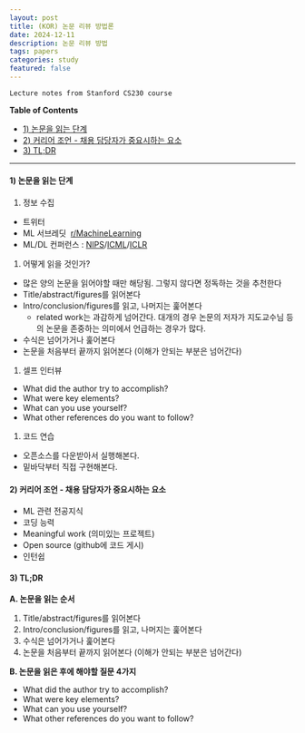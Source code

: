 ```yaml
---
layout: post
title: (KOR) 논문 리뷰 방법론
date: 2024-12-11
description: 논문 리뷰 방법
tags: papers
categories: study
featured: false
---
```


`Lecture notes from Stanford CS230 course`


**Table of Contents**
- [1) 논문을 읽는 단계](#1-논문을-읽는-단계)
- [2) 커리어 조언 - 채용 담당자가 중요시하는 요소](#2-커리어-조언---채용-담당자가-중요시하는-요소)
- [3) TL;DR](#3-tldr)

---

#### 1) 논문을 읽는 단계

1. 정보 수집
- 트위터
- ML 서브레딧  [r/MachineLearning](https://www.reddit.com/r/MachineLearning/)
- ML/DL 컨퍼런스 : [NIPS](https://nips.cc/)/[ICML](https://icml.cc/)/[ICLR](https://iclr.cc/)

1. 어떻게 읽을 것인가?
- 많은 양의 논문을 읽어야할 때만 해당됨. 그렇지 않다면 정독하는 것을 추천한다
- Title/abstract/figures를 읽어본다
- Intro/conclusion/figures를 읽고, 나머지는 훑어본다
  - related work는 과감하게 넘어간다. 대개의 경우 논문의 저자가 지도교수님 등의 논문을 존중하는 의미에서 언급하는 경우가 많다.
- 수식은 넘어가거나 훑어본다
- 논문을 처음부터 끝까지 읽어본다 (이해가 안되는 부분은 넘어간다)

1. 셀프 인터뷰
- What did the author try to accomplish?
- What were key elements?
- What can you use yourself?
- What other references do you want to follow?

1. 코드 연습
- 오픈소스를 다운받아서 실행해본다.
- 밑바닥부터 직접 구현해본다.

#### 2) 커리어 조언 - 채용 담당자가 중요시하는 요소
- ML 관련 전공지식
- 코딩 능력
- Meaningful work (의미있는 프로젝트)
- Open source (github에 코드 게시)
- 인턴쉽

#### 3) TL;DR
 **A. 논문을 읽는 순서**
1. Title/abstract/figures를 읽어본다
2. Intro/conclusion/figures를 읽고, 나머지는 훑어본다
3. 수식은 넘어가거나 훑어본다
4. 논문을 처음부터 끝까지 읽어본다 (이해가 안되는 부분은 넘어간다)

**B. 논문을 읽은 후에 해야할 질문 4가지**
- What did the author try to accomplish?
- What were key elements?
- What can you use yourself?
- What other references do you want to follow?